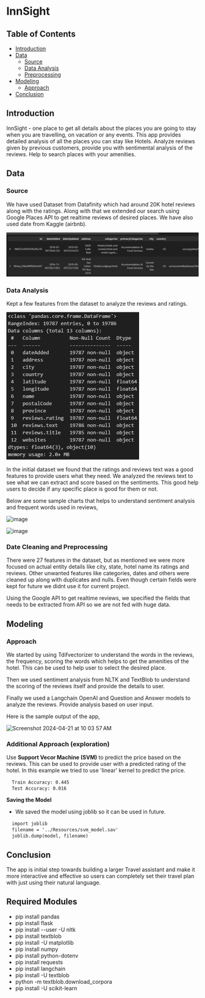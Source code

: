 # InnSight

## Table of Contents
- [Introduction](#introduction)
- [Data](#data)
  - [Source](#source)
  - [Data Analysis](#data-analysis)
  - [Preprocessing](#preprocessing)
- [Modeling](#modeling)
  - [Approach](#approach)
- [Conclusion](#conclusion)


## Introduction
InnSight - one place to get all details about the places you are going to stay when you are travelling, on vacation or any events. This app provides detailed analysis of all the places you can stay like Hotels. Analyze reviews given by previous customers, provide you with sentimental analysis of the reviews. Help to search places with your amenities. 

## Data
### Source
We have used Dataset from Datafinity which had around 20K hotel reviews along with the ratings. Along with that we extended our search using Google Places API to get realtime reviews of desired places. We have also used date from Kaggle (airbnb).

![image](Resources/Fig1.png)

### Data Analysis
Kept a few features from the dataset to analyze the reviews and ratings.

![image](Resources/Fig2.png)

In the initial dataset we found that the ratings and reviews text was a good features to provide users what they need. We analyzed the reviews text to see what we can extract and score based on the sentiments. This good help users to decide if any specific place is good for them or not. 

Below are some sample charts that helps to understand sentiment analysis and frequent words used in reviews, 

![image](https://github.com/arnabroy-osu/project3-group3-travel-assistant/assets/93089647/aa24be20-28ba-4bb9-b014-ac51cb192b46)  

![image](https://github.com/arnabroy-osu/project3-group3-travel-assistant/assets/93089647/30eb1009-0e5e-4833-aba8-70c2e88d2f5d)  


### Date Cleaning and Preprocessing
There were 27 features in the dataset, but as mentioned we were more focused on actual entity details like city, state, hotel name its ratings and reviews. Other unwanted features like categories, dates and others were cleaned up along with duplicates and nulls. Even though certain fields were kept for future we didnt use it for current project. 

Using the Google API to get realtime reviews, we specified the fields that needs to be extracted from API so we are not fed with huge data. 

## Modeling
### Approach
We started by using Tdifvectorizer to understand the words in the reviews, the frequency, scoring the words which helps to get the amenities of the hotel. This can be used to help user to select the desired place. 

Then we used sentiment analysis from NLTK and TextBlob to understand the scoring of the reviews itself and provide the details to user. 

Finally we used a Langchain OpenAI and Question and Answer models to analyze the reviews. Provide analysis based on user input. 

Here is the sample output of the app, 

![Screenshot 2024-04-21 at 10 03 57 AM](https://github.com/arnabroy-osu/project3-group3-travel-assistant/assets/93089647/a733bf02-22ff-4313-ac73-ac078fc39266)

### Additional Approach (exploration)
Use **Support Vecor Machine (SVM)** to predict the price based on the reviews. This can be used to provide user with a predicted rating of the hotel. In this example we tried to use 'linear' kernel to predict the price. 

```
  Train Accuracy: 0.445
  Test Accuracy: 0.016
```
**Saving the Model** 
- We saved the model using joblib so it can be used in future. 

```
  import joblib
  filename = '../Resources/svm_model.sav'
  joblib.dump(model, filename)
```

## Conclusion
The app is initial step towards building a larger Travel assistant and make it more interactive and effective so users can completely set their travel plan with just using their natural language. 

## Required Modules
- pip install pandas
- pip install flask
- pip install --user -U nltk
- pip install textblob
- pip install -U matplotlib
- pip install numpy
- pip install python-dotenv
- pip install requests
- pip install langchain
- pip install -U textblob
- python -m textblob.download_corpora
- pip install -U scikit-learn